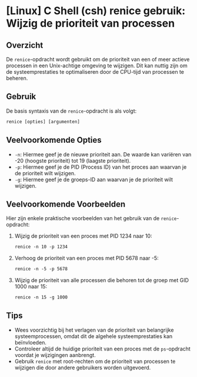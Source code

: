 # [Linux] C Shell (csh) renice gebruik: Wijzig de prioriteit van processen

## Overzicht
De `renice`-opdracht wordt gebruikt om de prioriteit van een of meer actieve processen in een Unix-achtige omgeving te wijzigen. Dit kan nuttig zijn om de systeemprestaties te optimaliseren door de CPU-tijd van processen te beheren.

## Gebruik
De basis syntaxis van de `renice`-opdracht is als volgt:

```csh
renice [opties] [argumenten]
```

## Veelvoorkomende Opties
- `-n`: Hiermee geef je de nieuwe prioriteit aan. De waarde kan variëren van -20 (hoogste prioriteit) tot 19 (laagste prioriteit).
- `-p`: Hiermee geef je de PID (Process ID) van het proces aan waarvan je de prioriteit wilt wijzigen.
- `-g`: Hiermee geef je de groeps-ID aan waarvan je de prioriteit wilt wijzigen.

## Veelvoorkomende Voorbeelden
Hier zijn enkele praktische voorbeelden van het gebruik van de `renice`-opdracht:

1. Wijzig de prioriteit van een proces met PID 1234 naar 10:
   ```csh
   renice -n 10 -p 1234
   ```

2. Verhoog de prioriteit van een proces met PID 5678 naar -5:
   ```csh
   renice -n -5 -p 5678
   ```

3. Wijzig de prioriteit van alle processen die behoren tot de groep met GID 1000 naar 15:
   ```csh
   renice -n 15 -g 1000
   ```

## Tips
- Wees voorzichtig bij het verlagen van de prioriteit van belangrijke systeemprocessen, omdat dit de algehele systeemprestaties kan beïnvloeden.
- Controleer altijd de huidige prioriteit van een proces met de `ps`-opdracht voordat je wijzigingen aanbrengt.
- Gebruik `renice` met root-rechten om de prioriteit van processen te wijzigen die door andere gebruikers worden uitgevoerd.